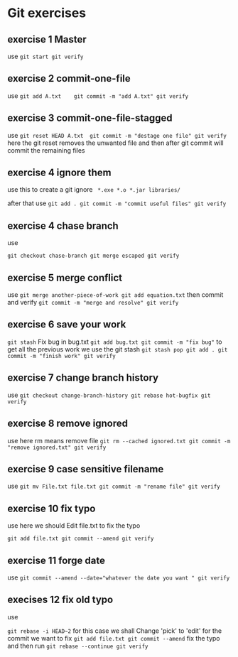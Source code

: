 # Git exercises
## exercise 1 Master 
use 
``git start
git verify``

## exercise 2 commit-one-file
use 
``git add A.txt   
git commit -m "add A.txt"
git verify``

## exercise 3 commit-one-file-stagged
use
``git reset HEAD A.txt 
git commit -m "destage one file"
git verify``
 here the git reset removes the unwanted file and then after git commit will commit the remaining files 

 
## exercise 4 ignore them
use this to create a git ignore
` *.exe
*.o
*.jar
libraries/`

after that use 
``git add .
git commit -m "commit useful files"
git verify``



## exercise 4 chase branch
use 

``git checkout chase-branch
git merge escaped
git verify``



## exercise 5 merge conflict

use
`git merge another-piece-of-work
git add equation.txt`
then commit and verify 
`git commit -m "merge and resolve"
git verify`

## exercise 6 save your work
`git stash`
Fix bug in bug.txt
`git add bug.txt
git commit -m "fix bug"`
to get all the previous work we use the git stash 
`git stash pop
git add .
git commit -m "finish work"
git verify`

## exercise 7 change branch history
use 
`git checkout change-branch-history
git rebase hot-bugfix
git verify`

## exercise 8 remove ignored
use 
here rm means remove file 
`git rm --cached ignored.txt
git commit -m "remove ignored.txt"
git verify`

## exercise 9 case sensitive filename 
use
`git mv File.txt file.txt
git commit -m "rename file"
git verify`

## exercise 10 fix typo
use 
here we should Edit file.txt to fix the typo

`git add file.txt
git commit --amend
git verify
`
## exercise 11 forge date
use 
`
git commit --amend --date="whatever the date you want "
git verify
`

## execises 12 fix old typo
use 

`
git rebase -i HEAD~2
`
for this case we shall Change 'pick' to 'edit' for the commit we want to fix
`
git add file.txt
git commit --amend
`
fix the typo and then run 
`
git rebase --continue
git verify
`



